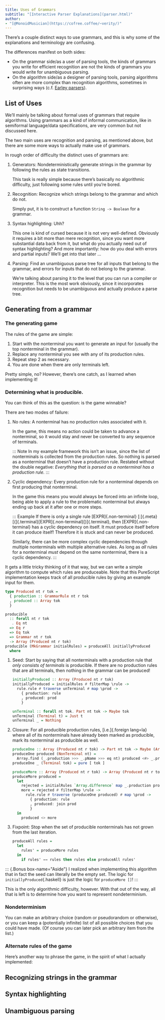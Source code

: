 ```yaml
---
title: Uses of Grammars
subtitle: "[Interactive Parser Explanations](parser.html)"
author:
- "[@MonoidMusician](https://cofree.coffee/~verity/)"
---
```


Thereʼs a couple distinct ways to use grammars, and this is why some of the explanations and terminology are confusing.

The differences manifest on both sides:

- On the grammar side/as a user of parsing tools, the kinds of grammars you write for efficient recognition are not the kinds of grammars you would write for unambiguous parsing.
- On the algorithm side/as a designer of parsing tools, parsing algorithms often are more complex than recognition algorithms, sometimes in surprising ways (c.f. [Earley parsers](https://en.wikipedia.org/wiki/Earley_parser#Constructing_the_parse_forest)).

## List of Uses

Weʼll mainly be talking about formal uses of grammars that require algorithms.
Using grammars as a kind of informal communication, like in semiformal language/data specifications, are very common but not discussed here.

The two main uses are recognition and parsing, as mentioned above, but there are some more ways to actually make use of grammars.

In rough order of difficulty the distinct uses of grammars are:

1. Generators: Nondeterministically generate strings in the grammar by following the rules as state transitions.

    This task is really simple because thereʼs basically no algorithmic difficulty, just following some rules until youʼre bored.
2. Recognition: Recognize which strings belong to the grammar and which do not.

    Simply put, it is to construct a function `String -> Boolean` for a grammar.
3. Syntax highlighting: Uhh?

    This one is kind of cursed because it is not very well-defined.
    Obviously it requires a bit more than mere recognition, since you want more substantial data back from it, but
    what do you actually need out of syntax highlighting?
    And more importantly: how do you deal with errors and partial inputs?
    Weʼll get into that later …
4. Parsing: Find an unambiguous parse tree for all inputs that belong to the grammar, and errors for inputs that do not belong to the grammar.

    Weʼre talking about parsing it to the level that you can run a compiler or interpreter.
    This is the most work obviously, since it incorporates recognition but needs to be unambiguous and actually produce a parse tree.

## Generating from a grammar

### The generating game

The rules of the game are simple:

1. Start with the nonterminal you want to generate an input for (usually the top nonterminal in the grammar).
2. Replace any nonterminal you see with any of its production rules.
3. Repeat step 2 as necessary.
4. You are done when there are only terminals left.

Pretty simple, no?
However, thereʼs one catch, as I learned when implementing it!

### Determining what is producible.

You can think of this as the question: is the game winnable?

There are two modes of failure:


01. No rules: A nonterminal has no production rules associated with it.

    In the game, this means no action could be taken to advance a nonterminal, so it would stay and never be converted to any sequence of terminals.

    ::: Note
    In my example framework this isnʼt an issue, since the list of nonterminals is collected from the production rules.
    So nothing is parsed as a nonterminal that doesnʼt have a production rule.
    Restated without the double negative:
    _Everything that is parsed as a nonterminal has a production rule._
    :::

02. Cyclic dependency: Every production rule for a nonterminal depends on first producing that nonterminal.

    In the game this means you would always be forced into an infinite loop, being able to apply a rule to the problematic nonterminal but always ending up back at it after one or more steps.

    ::: Example
    If there is only a single rule [EXPR]{.non-terminal} [:]{.meta} [(]{.terminal}[EXPR]{.non-terminal}[)]{.terminal}, then [EXPR]{.non-terminal} has a cyclic dependency on itself.
    It must produce itself before it can produce itself!
    Therefore it is stuck and can never be produced.

    Similarly, there can be more complex cyclic dependencies through multiple nonterminals with multiple alternative rules.
    As long as _all_ rules for a nonterminal _must_ depend on the same nonterminal, there is a cyclic dependency.
    :::

It gets a little tricky thinking of it that way, but we can write a simple algorithm to compute which rules are produceable.
Note that this PureScript implementation keeps track of all producible rules by giving an example input for them.

```haskell
type Produced nt r tok =
  { production :: GrammarRule nt r tok
  , produced :: Array tok
  }

producible
  :: forall nt r tok
   . Eq nt
  => Eq r
  => Eq tok
  => Grammar nt r tok
  -> Array (Produced nt r tok)
producible (MkGrammar initialRules) = produceAll initiallyProduced
  where


```

1. Seed: Start by saying that all nonterminals with a production rule that _only consists of terminals_ is producible.
  If there are no production rules that are all terminals, then nothing in the grammar can be produced!

    ```haskell
    initiallyProduced :: Array (Produced nt r tok)
    initiallyProduced = initialRules # filterMap \rule ->
      rule.rule # traverse unTerminal # map \prod ->
        { production: rule
        , produced: prod
        }

    unTerminal :: forall nt tok. Part nt tok -> Maybe tok
    unTerminal (Terminal t) = Just t
    unTerminal _ = Nothing
    ```
2. Closure: For all producible production rules, [i.e.]{.foreign lang=la} where all of its nonterminals have already been marked as producible, mark its nonterminal as producible as well.

    ```haskell
    produceOne :: Array (Produced nt r tok) -> Part nt tok -> Maybe (Array tok)
    produceOne produced (NonTerminal nt) =
      Array.find (_.production >>> _.pName >>> eq nt) produced <#> _.produced
    produceOne _ (Terminal tok) = pure [ tok ]

    produceMore :: Array (Produced nt r tok) -> Array (Produced nt r tok)
    produceMore produced =
      let
        rejected = initialRules `Array.difference` map _.production produced
        more = rejected # filterMap \rule ->
          rule.rule # traverse (produceOne produced) # map \prod ->
            { production: rule
            , produced: join prod
            }
      in
        produced <> more
    ```
3. Fixpoint: Stop when the set of producible nonterminals has not grown from the last iteration.

    ```haskell
    produceAll rules =
      let
        rules' = produceMore rules
      in
        if rules' == rules then rules else produceAll rules'
    ```

::: {.Bonus box-name="Aside"}
I realized when implementing this algorithm that in fact the seed can literally be the empty set.
The logic for `initiallyProduced`{.haskell} is just the logic for `produceMore []`!
:::

This is the only algorithmic difficulty, however.
With that out of the way, all that is left is to determine how you want to represent nondeterminism.

### Nondeterminism

You can make an arbitrary choice (random or pseudorandom or otherwise), or you can keep a (potentially infinite) list of all possible choices that you could have made.
(Of course you can later pick an arbitrary item from the list.)

### Alternate rules of the game

Hereʼs another way to phrase the game, in the spirit of what I actually implemented:

## Recognizing strings in the grammar

## Syntax highlighting

## Unambiguous parsing
